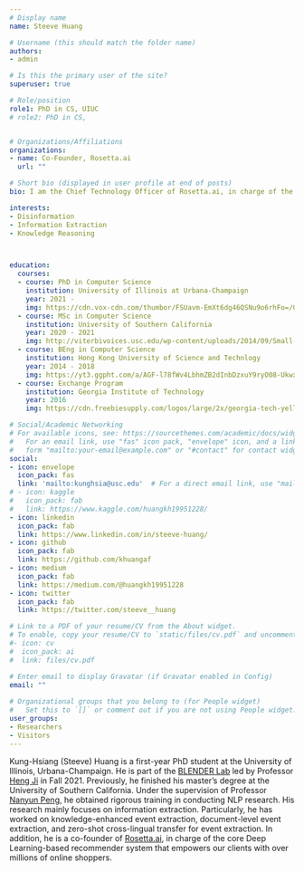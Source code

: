 ```yaml
---
# Display name
name: Steeve Huang

# Username (this should match the folder name)
authors:
- admin

# Is this the primary user of the site?
superuser: true

# Role/position
role1: PhD in CS, UIUC
# role2: PhD in CS,


# Organizations/Affiliations
organizations:
- name: Co-Founder, Rosetta.ai
  url: ""

# Short bio (displayed in user profile at end of posts)
bio: I am the Chief Technology Officer of Rosetta.ai, in charge of the core Deep Learning-based recommender system that empowers our clients with over millions of online shoppers. In Spring 2020, I will be attending the University of Southern California as a Master of Science in Computer Science student.

interests:
- Disinformation 
- Information Extraction
- Knowledge Reasoning



education:
  courses:
  - course: PhD in Computer Science
    institution: University of Illinois at Urbana-Champaign
    year: 2021 -
    img: https://cdn.vox-cdn.com/thumbor/FSUavm-EmXt6dg46QSNu9o6rhFo=/0x0:800x400/1400x1400/filters:focal(336x136:464x264):format(jpeg)/cdn.vox-cdn.com/uploads/chorus_image/image/56187477/DHNkdRfXoAEp2VD.0.jpg
  - course: MSc in Computer Science
    institution: University of Southern California
    year: 2020 - 2021
    img: http://viterbivoices.usc.edu/wp-content/uploads/2014/09/Small-Use-Shield_GoldOnCard.jpg
  - course: BEng in Computer Science
    institution: Hong Kong University of Science and Technlogy
    year: 2014 - 2018
    img: https://yt3.ggpht.com/a/AGF-l78fWv4LbhmZB2dInbDzxuY9ryO08-UkwxzTqQ=s900-c-k-c0xffffffff-no-rj-mo
  - course: Exchange Program
    institution: Georgia Institute of Technology
    year: 2016
    img: https://cdn.freebiesupply.com/logos/large/2x/georgia-tech-yellow-jackets-2-logo-png-transparent.png

# Social/Academic Networking
# For available icons, see: https://sourcethemes.com/academic/docs/widgets/#icons
#   For an email link, use "fas" icon pack, "envelope" icon, and a link in the
#   form "mailto:your-email@example.com" or "#contact" for contact widget.
social:
- icon: envelope
  icon_pack: fas
  link: 'mailto:kunghsia@usc.edu'  # For a direct email link, use "mailto:test@example.org".
# - icon: kaggle
#   icon_pack: fab
#   link: https://www.kaggle.com/huangkh19951228/  
- icon: linkedin
  icon_pack: fab
  link: https://www.linkedin.com/in/steeve-huang/
- icon: github
  icon_pack: fab
  link: https://github.com/khuangaf
- icon: medium
  icon_pack: fab
  link: https://medium.com/@huangkh19951228  
- icon: twitter
  icon_pack: fab
  link: https://twitter.com/steeve__huang  

# Link to a PDF of your resume/CV from the About widget.
# To enable, copy your resume/CV to `static/files/cv.pdf` and uncomment the lines below.  
#- icon: cv
#  icon_pack: ai
#  link: files/cv.pdf

# Enter email to display Gravatar (if Gravatar enabled in Config)
email: ""
  
# Organizational groups that you belong to (for People widget)
#   Set this to `[]` or comment out if you are not using People widget.  
user_groups:
- Researchers
- Visitors
---
```


Kung-Hsiang (Steeve) Huang is a first-year PhD student at the
University of Illinois, Urbana-Champaign. He is part of the [BLENDER Lab](http://blender.cs.illinois.edu/) led by Professor [Heng Ji](http://blender.cs.illinois.edu/hengji.html) in Fall 2021. Previously, he finished his master’s degree at the University of Southern California. Under the supervision of Professor [Nanyun Peng](https://vnpeng.net/), he obtained rigorous training in conducting NLP research. His research mainly focuses on information extraction. Particularly, he has worked on knowledge-enhanced event extraction, document-level event extraction, and zero-shot cross-lingual transfer for event extraction. In addition, he is a co-founder of [Rosetta.ai](http://rosetta.ai/), in charge of the core Deep Learning-based recommender system that empowers our clients with over millions of online shoppers.
